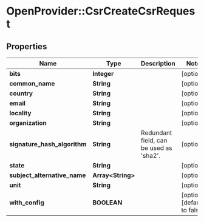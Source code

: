 # OpenProvider::CsrCreateCsrRequest

## Properties
Name | Type | Description | Notes
------------ | ------------- | ------------- | -------------
**bits** | **Integer** |  | [optional] 
**common_name** | **String** |  | [optional] 
**country** | **String** |  | [optional] 
**email** | **String** |  | [optional] 
**locality** | **String** |  | [optional] 
**organization** | **String** |  | [optional] 
**signature_hash_algorithm** | **String** | Redundant field, can be used as &#x27;sha2&#x27;. | [optional] 
**state** | **String** |  | [optional] 
**subject_alternative_name** | **Array&lt;String&gt;** |  | [optional] 
**unit** | **String** |  | [optional] 
**with_config** | **BOOLEAN** |  | [optional] [default to false]

